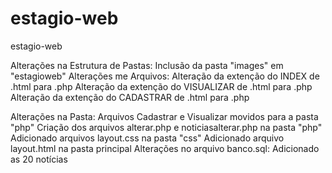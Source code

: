# estagio-web
estagio-web

Alterações na Estrutura de Pastas: Inclusão da pasta "images" em "estagioweb" 
Alterações me Arquivos: Alteração da extenção do INDEX de .html para .php 
Alteração da extenção do VISUALIZAR de .html para .php 
Alteração da extenção do CADASTRAR de .html para .php

Alterações na Pasta:
Arquivos Cadastrar e Visualizar movidos para a pasta "php"
Criação dos arquivos alterar.php e noticiasalterar.php na pasta "php"
Adicionado arquivos layout.css na pasta "css"
Adicionado arquivo layout.html na pasta principal
Alterações no arquivo banco.sql: Adicionado as 20 notícias
